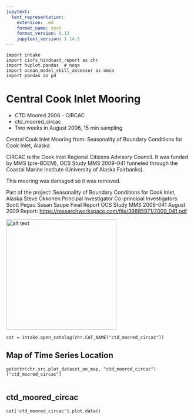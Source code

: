 ```yaml
---
jupytext:
  text_representation:
    extension: .md
    format_name: myst
    format_version: 0.13
    jupytext_version: 1.14.5
---
```


```{code-cell}
import intake
import ciofs_hindcast_report as chr
import hvplot.pandas  # noqa
import ocean_model_skill_assessor as omsa
import pandas as pd
```

# Central Cook Inlet Mooring

* CTD Moored 2006 - CIRCAC
* ctd_moored_circac
* Two weeks in August 2006, 15 min sampling

Central Cook Inlet Mooring from: Seasonality of Boundary Conditions for Cook Inlet, Alaska

CIRCAC is the Cook Inlet Regional Citizens Advisory Council. It was funded by MMS (pre-BOEM), OCS Study MMS 2009-041 funneled through the Coastal Marine Institute (University of Alaska Fairbanks).

This mooring was damaged so it was removed.

Part of the project:
Seasonality of Boundary Conditions for Cook Inlet, Alaska
Steve Okkonen Principal Investigator
Co-principal Investigators: Scott Pegau Susan Saupe
Final Report
OCS Study MMS 2009-041
August 2009
Report: https://researchworkspace.com/file/39885971/2009_041.pdf

<img src="https://user-images.githubusercontent.com/3487237/233167915-c0b2b0e1-151e-4cef-a647-e6311345dbf9.jpg" alt="alt text" width="300"/>





    

```{code-cell}
cat = intake.open_catalog(chr.CAT_NAME("ctd_moored_circac"))
```

## Map of Time Series Location
    

```{code-cell}
getattr(chr.src.plot_dataset_on_map, "ctd_moored_circac")("ctd_moored_circac")
    
```

## ctd_moored_circac
        

```{code-cell}
cat['ctd_moored_circac'].plot.data()
```
